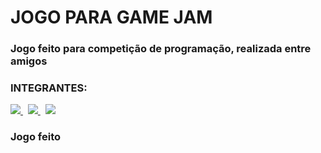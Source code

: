 # JOGO PARA GAME JAM
### Jogo feito para competição de programação, realizada entre amigos
### INTEGRANTES:
<div> 
<a href="https://github.com/davi-index" target="_blank"><img src="https://img.shields.io/badge/DAVI-239120?style=for-the-badge&logo=github&logoColor=white">
</a> 
&nbsp;
  <a href="https://github.com/PedroHercules0810" target="_blank"><img src="https://img.shields.io/badge/PH-F7DF1E?style=for-the-badge&logo=github&logoColor=Black"> 
</a> 
&nbsp;
  <a href="https://github.com/Pollyanadias" target="_blank"><img src="https://img.shields.io/badge/POLLY-E44C30?style=for-the-badge&logo=github&logoColor=Black">
</a>
</div>

### Jogo feito 
